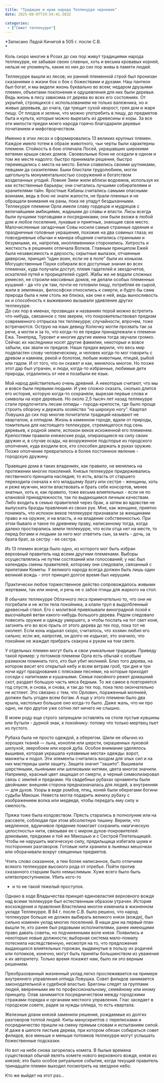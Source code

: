 ```yaml
---
title: "Традиции и нрав народа Теллекурре черновик"
date: 2025-08-07T19:54:41.583Z

categories:
 - ["Сюжет теллекурре"]
---
```


*Записано Ладой Кичигой в 505 г. после С.В.  
*

Коль скоро многие в Розах до сих пор живут традициями народа теллекурре,
не забывая своих славных, хоть и весьма кровавых корней, нельзя не
упомянуть, какие из них до сих пор живы в памяти людей.

Теллекурре вышли из лесов; их ранний племенной строй был пронизан
сказаниями о жизни бок о бок с божествами и духами. Наш пантеон был
богат, и мы видели жизнь буквально во всем; недаром друзьями племен,
объектами поклонения и одушевления для них были деревья. Ведь жизнь в
лесу зависима от дерева во всех его состояниях. От укрытий, строящихся с
использованием не только валежника, но и живых деревьев, до очага, где
трещит сухой хворост, грея дом и жаря пищу. От плодов и зелени, что
можно употребить в пищу, до предметов быта и культа, которые можно
вырезать из древесины и коры. За все эти милости предки моего народа
горячо благодарили деревья почитанием и мифотворчеством.

Именно в этих лесах и сформировались 13 великих крупных племен. Каждое
имело тотем в образе животного, чьи черты были характерны племени.
Стойкость в бою отличала Лосей, украшавших широкими ветвями крыши своих
домов. Своевольные Кони не оседали в одном и том же месте надолго:
быстро принимали решения, быстро перемещались с места на место. Белки
славились своими шутниками, певцами да сказителями. Быки блистали
трудолюбием, могли щегольнуть монументальностью сооружений и богатством
возделанных угодий. Ловкие Змеи жили вблизи водоемов, используя их как
естественные барьеры; они считались лучшими собирателями и хранителями
тайн. Яростные Кабаны считались самыми опасными воинами, ведь в бою не
знали жалости, не брали пленных и не обращали внимания на раны, пока не
упадут бездыханными. Теллекурре племени Орла имели славу гордецов и
мудрецов с величайшими амбициями, жадными до славы и власти. Лисы всегда
были лучшими торговцами и посредниками; они были вхожи в любой дом и
любое поселение, лукавые и приятные, знающие свое место. Малочисленные
загадочные Совы носили самые странные одеяния и праздничные головные
украшения, похожие на два совиных глаза; их повседневные обычаи и манера
общения считались странными и безумными, их, напротив, иноплеменники
сторонились. Хитрость и жесткость в решениях отличала Волков. Главным
принципом Ежей была независимость и дерзость; скрытные вылазки,
отчаянные диверсии, принцип “один воин, если не в поле” были их коньком.
Могущественные Пауки собирали все доступные знания во всех племенах,
куда получали доступ; племя гадателей и звездочетов, искателей путей и
прорицателей судеб. Жабы же не ведали сложных ремесел, не строили
массивных домов, не делали особых племенных кушаний - да что уж там,
почти не готовили пищу, потребляя ее сырой, жили в землянках, философски
относились к смерти, и будто бы сама природа была к ним столь же близка,
как они к ней, ведь выносливость их и способность к выживанию вызывали
удивление других теллекурре.  
До сих пор в именах, прозвищах и названиях порой можно встретить
что-нибудь, связанное с тем зверем, что покровительствовал предкам
современного отпрыска тех теллекурре; случайности, впрочем, тоже
встречаются. Острую на язык девицу Колючку могли прозвать так за речи, а
могли и за то, что когда-то ее предки принадлежали к племени Ежа.
Тенепряд, Туровит и многие другие имена тогда звучали громко. Сейчас их
наследники носят другие фамилии, некоторые и вовсе забыли, как звали их
предков. Наши предки верили, что весь мир подвластен слову
человеческому, и человек когда-то мог говорить с древом и камнем, рекой
и болотом, любым животным, птицей, рыбой или гадом. И от того, что он
скажет и как, менялось многое. Но позже этот дар был утрачен, и люди,
когда-то избранные, любимые дети природы, отдалились от нее и позабыли
ее язык.

Мой народ действительно очень древний. А некоторые считают, что мы и
вовсе были первыми людьми. И уже сложно сказать, сколько длится его
история, которую когда-то сохраняли, вырезая первые слова и символы на
коре деревьев. Но около 2,5 тысяч лет назад теллекурре стали
предпочитать лесам оппиды - города-крепости, где было проще строить
оборону и держать хозяйство “на широкую ногу”. Квартал Ловушка до сих
пор многие почитатели традиций называют не кварталом, а оппидом. Жизнь в
каменном городе, вдали от природы, томительна для настоящего теллекурре,
стремящегося под сень деревьев, к родной земле, испокон веков исхоженной
его племенем. Крепостями правили княжеские рода, опирающиеся на силу
своих дружин и, в случае осады, на вооруженное подспорье из городского
ополчения, куда входили все, кто способен держать в руках оружие. Позже
ополчение превратилось в более постоянное явление - городскую дружину.

Правящие дома в таких владениях, как правило, не менялись на протяжении
многих поколений. Князья теллекурре придерживались лествичного принципа
наследия; то есть, власть от старшего переходила сначала к его младшему
брату или сестре - женщины, хоть и реже мужчин, могли властвовать и
брать себе консортов, менее знатных, хоть и, как правило, тоже весьма
влиятельных - если не по клановой принадлежности, так по выдающимся
личным качествам. Либо входить в семью правителей через брак, а затем во
вдовстве не выпускать бразды правления из своих рук. Мне, как женщине,
приятно понимать, что испокон веков теллекурре признавали за женщинами
право и на оружие, и на власть, и на владение собственностью. При этом
бывало и такое по древнему праву, написанному тогда, когда далеко
простирались земли теллекурре, что если отца нет на месте, то перед
богами и людьми за него мог ответить сын, за мать - дочь, за брата брат,
за сестру - ее сестра.

Из 13 племен всегда было одно, из которого мог быть избран верховный
правитель над всеми другими племенами. Выборы осуществлялись не путем
состязаний или голосований; у нас был календарь смены правителей,
которому они следовали, связанный с прилетами Кометы. У великого народа
всегда должен быть лишь один великий вождь - этот принцип долгое время
был нерушим.

Практически любое торжественное действо сопровождалось живыми жертвами,
так или иначе, и речь не о забое птицы для жаркого на стол.

В обычаях теллекурре Облачного леса примечательно то, что они не
погребали и не жгли тела покойника, а клали труп в выдолбленный
древесный ствол. Его с молитвой привязывали виноградной лозой к
высочайшей ветви какого-нибудь большого дерева. Рядом следовало повесить
оружие и одежду умершего, а чтобы послать на тот свет коня, загонять его
во всю прыть от этого дерева до тех пор, пока тот не околеет. Если конь
издыхал скоро, считалось, что хозяин любил его сильно; если же,
напротив, он долго не издыхал, это значило, что покойник не жаждал
прибрать скакуна к рукам на том свете.  
  
У отдельных племен могут быть и свои уникальные традиции. Приведу такой
пример: у потомков племени Орла есть обычай с особым размахом поминать
того, кто был убит молнией. Близ того дерева, на котором висит его
открытый небу и всем ветрам гроб, три дня и три ночи идут празднования с
плясками песнями, на которые приходят соседи с напитками и кушаньями.
Семья покойного режет домашний скот, раздает большую часть мяса бедным.
То же самое в повторяется год спустя, и снова, и снова, и так до тех
пор, пока тело окончательно не истлеет. Это связано с тем, что Орлович,
пораженный молнией, должен быть угоден всем богам. А еще у этого племени
было два крыла, настолько большое оно когда-то было. Даже жаль, что ни
про одно, ни про другое уже сотню лет ничего не слышно.

В моем роду еще строго запрещали оставлять на столе пустые кувшины или
бутыли - дурной знак, к покойнику: потому что только мертвец пьет из
пустого.

Рубаха была не просто одеждой, а оберегом. Шили ее обычно из хороших
тканей — льна, конопли или шерсти, окрашенных луковой шелухой, зверобоем
или корой дуба. Особое внимание уделялось вышивке, которая украшала
«уязвимые места» одежды: ворот, манжеты и подол. Эти элементы считались
входом для злых сил и на них мастерицы шили защиту. Защита значит
"зашито". Вышивали шерстяными, льняными или шелковыми нитями, цвета
многое значили. Например, красный цвет защищал от смерти, а черный
символизировал связь с землей и предками. На свадебных рубахах орнаменты
были двойными: внешняя сторона предназначалась для людей, а внутренняя —
для духов. Узоры в виде ромбов, птиц, коней были оберегами богини судьбы
Макоши. Невеста могла подарить жениху рубаху с изображением волка или
медведя, чтобы передать ему силу и смелость.

Пряжа тоже была колдовством. Прясть старались в полнолуние или на
рассвете, соблюдая при этом абсолютную тишину. Верили, что медленное,
вдумчивое прядение помогает сохранить «магическую целостность» нити,
связывая ее с миром духов-покровителей: домовыми, предками и той же
Макошью и с Сестрой Плетельщицей. Чтобы не нарушить магическую силу,
прядильщица избегала шума и посторонних разговоров. Готовые нити хранили
в льняных мешочках или оборачивали вокруг священных предметов.

Чтить слово сказанное, а тем более написанное, было отличием всякого
теллекурре высокого рода от отребья. Пойти против сказанного старшим
было немыслимым. Хуже всего было быть клятвопреступником. Убить кого-то
- и то не такой тяжелый проступок.

Однако в ходе Владычества принцип единовластия верховного вождя над
всеми теллекурре был естественным образом утрачен. История восхождения и
правления Властелина многое изменила в жизненном укладе Теллекурре. В 84
г. после С.В. было решено, что народ теллекурре больше не должен
выбирать великого князя (вождя), был сильно изменен уклад многих
поселений. В наши дни на первый план вышли те, кто ранее был рядовыми
исполнителями, ранее имеющими право давать советы, но подчиненными воле
князя. Появились и некоторые новые должности; выборная система
мало-помалу потеснила наследственную, несмотря на то, что предложения
выдающихся влиятельных горожан, выдвинутые в пользу их родичей или
потомков, конечно, могут быть приняты большинством из уважения к их
авторитету. Только время покажет нам, было ли это верным решением.  
  
Преобразованный жизненный уклад легко прослеживается на примере
внутреннего управления оппида Ловушка. Совет филидов занимается
законодательной и судебной властью. Брегоны следят за группами людей,
вверенными им по профессиональному, семейному или иному принципу. Олав
занимается посредничеством между городскими стражами порядка и органами
местного управления. Глас заседает в городском совете, радея за нужды
оппида, то есть квартала.

Железные длани князей заменили решения, рождаемые из долгих разговоров
толпой людей. Кипы манускриптов с переписками и посредничество пришли на
смену прямым словам и испытаниям силой. И даже в шепоте листьев дерева,
при котором обязан собираться совет филидов, все меньше и меньше
потомков теллекурре могут услышать божественные подсказки.

Но вот на небе снова загорелась комета. В былые времена существовал
обычай являть комете нового верховного вождя, князя из князей; это было
особое ритуальное событие, когда текущий правитель тринадцати племен
выходил посмотреть на звездное небо.

Кто же выйдет на этот раз…
